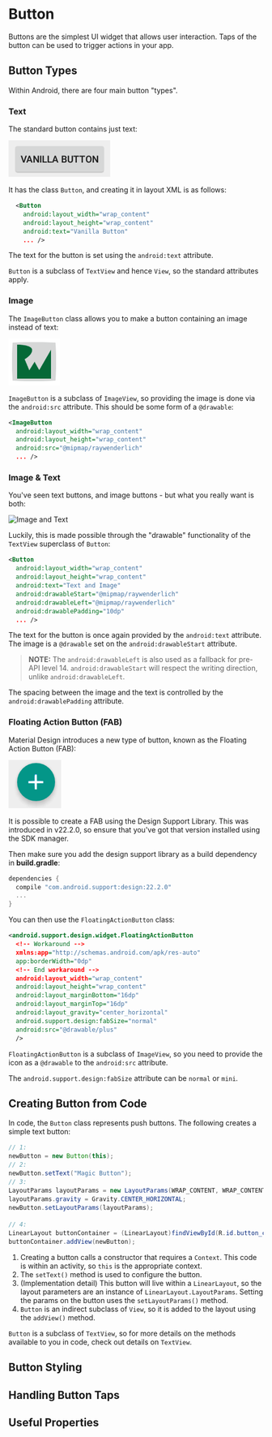 # Button

Buttons are the simplest UI widget that allows user interaction. Taps of the
button can be used to trigger actions in your app.

## Button Types

Within Android, there are four main button "types".

### Text

The standard button contains just text:

![Text Button](img/text_button.png)

It has the class `Button`, and creating it in layout XML is as follows:

```xml
  <Button
    android:layout_width="wrap_content"
    android:layout_height="wrap_content"
    android:text="Vanilla Button"
    ... />
```

The text for the button is set using the `android:text` attribute.

`Button` is a subclass of `TextView` and hence `View`, so the standard
attributes apply.

### Image

The `ImageButton` class allows you to make a button containing an image instead
of text:

![Image Button](img/image_button.png)

`ImageButton` is a subclass of `ImageView`, so providing the image is done via
the `android:src` attribute. This should be some form of a `@drawable`:

```xml
<ImageButton
  android:layout_width="wrap_content"
  android:layout_height="wrap_content"
  android:src="@mipmap/raywenderlich"
  ... />
```


### Image & Text

You've seen text buttons, and image buttons - but what you really want is both:

![Image and Text](image/text_image_button.png)

Luckily, this is made possible through the "drawable" functionality of the
`TextView` superclass of `Button`:

```xml
<Button
  android:layout_width="wrap_content"
  android:layout_height="wrap_content"
  android:text="Text and Image"
  android:drawableStart="@mipmap/raywenderlich"
  android:drawableLeft="@mipmap/raywenderlich"
  android:drawablePadding="10dp"
  ... />
```

The text for the button is once again provided by the `android:text`
attribute. The image is a `@drawable` set on the `android:drawableStart`
attribute.

> __NOTE:__ The `android:drawableLeft` is also used as a fallback for pre-API
> level 14. `android:drawableStart` will respect the writing direction, unlike
> `android:drawableLeft`.

The spacing between the image and the text is controlled by the
`android:drawablePadding` attribute.


### Floating Action Button (FAB)

Material Design introduces a new type of button, known as the Floating Action
Button (FAB):

![Floating Action Button](img/floating_action_button.png)

It is possible to create a FAB using the Design Support Library. This was
introduced in v22.2.0, so ensure that you've got that version installed using
the SDK manager.

Then make sure you add the design support library as a build dependency in
__build.gradle__:

```gradle
dependencies {
  compile "com.android.support:design:22.2.0"
  ...
}
```

You can then use the `FloatingActionButton` class:

```xml
<android.support.design.widget.FloatingActionButton
  <!-- Workaround -->
  xmlns:app="http://schemas.android.com/apk/res-auto"
  app:borderWidth="0dp"
  <!-- End workaround -->
  android:layout_width="wrap_content"
  android:layout_height="wrap_content"
  android:layout_marginBottom="16dp"
  android:layout_marginTop="16dp"
  android:layout_gravity="center_horizontal"
  android.support.design:fabSize="normal"
  android:src="@drawable/plus"
  />
```

`FloatingActionButton` is a subclass of `ImageView`, so you need to provide the
icon as a `@drawable` to the `android:src` attribute.

The `android.support.design:fabSize` attribute can be `normal` or `mini`.

## Creating Button from Code

In code, the `Button` class represents push buttons. The following creates a
simple text button:

```java
// 1:
newButton = new Button(this);
// 2:
newButton.setText("Magic Button");
// 3:
LayoutParams layoutParams = new LayoutParams(WRAP_CONTENT, WRAP_CONTENT);
layoutParams.gravity = Gravity.CENTER_HORIZONTAL;
newButton.setLayoutParams(layoutParams);

// 4:
LinearLayout buttonContainer = (LinearLayout)findViewById(R.id.button_container);
buttonContainer.addView(newButton);
```

1. Creating a button calls a constructor that requires a `Context`. This code is
within an activity, so `this` is the appropriate context.
2. The `setText()` method is used to configure the button.
3. (Implementation detail) This button will live within a `LinearLayout`, so
the layout parameters are an instance of `LinearLayout.LayoutParams`. Setting
the params on the button uses the `setLayoutParams()` method.
4. `Button` is an indirect subclass of `View`, so it is added to the layout
using the `addView()` method.

`Button` is a subclass of `TextView`, so for more details on the methods
available to you in code, check out details on `TextView`.

## Button Styling


## Handling Button Taps


## Useful Properties

